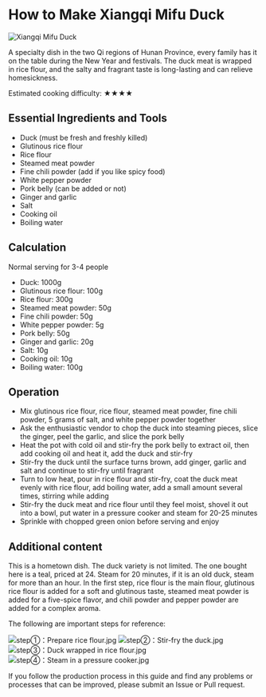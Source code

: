 # How to Make Xiangqi Mifu Duck

![Xiangqi Mifu Duck](./湘祁米夫鸭.jpg)

A specialty dish in the two Qi regions of Hunan Province, every family has it on the table during the New Year and festivals. The duck meat is wrapped in rice flour, and the salty and fragrant taste is long-lasting and can relieve homesickness.

Estimated cooking difficulty: ★★★★

## Essential Ingredients and Tools

- Duck (must be fresh and freshly killed)
- Glutinous rice flour
- Rice flour
- Steamed meat powder
- Fine chili powder (add if you like spicy food)
- White pepper powder
- Pork belly (can be added or not)
- Ginger and garlic
- Salt
- Cooking oil
- Boiling water

## Calculation

Normal serving for 3-4 people

- Duck: 1000g
- Glutinous rice flour: 100g
- Rice flour: 300g
- Steamed meat powder: 50g
- Fine chili powder: 50g
- White pepper powder: 5g
- Pork belly: 50g
- Ginger and garlic: 20g
- Salt: 10g
- Cooking oil: 10g
- Boiling water: 100g

## Operation

* Mix glutinous rice flour, rice flour, steamed meat powder, fine chili powder, 5 grams of salt, and white pepper powder together
* Ask the enthusiastic vendor to chop the duck into steaming pieces, slice the ginger, peel the garlic, and slice the pork belly
* Heat the pot with cold oil and stir-fry the pork belly to extract oil, then add cooking oil and heat it, add the duck and stir-fry
* Stir-fry the duck until the surface turns brown, add ginger, garlic and salt and continue to stir-fry until fragrant
* Turn to low heat, pour in rice flour and stir-fry, coat the duck meat evenly with rice flour, add boiling water, add a small amount several times, stirring while adding
* Stir-fry the duck meat and rice flour until they feel moist, shovel it out into a bowl, put water in a pressure cooker and steam for 20-25 minutes
* Sprinkle with chopped green onion before serving and enjoy

## Additional content

This is a hometown dish.
The duck variety is not limited. The one bought here is a teal, priced at 24.
Steam for 20 minutes, if it is an old duck, steam for more than an hour.
In the first step, rice flour is the main flour, glutinous rice flour is added for a soft and glutinous taste, steamed meat powder is added for a five-spice flavor, and chili powder and pepper powder are added for a complex aroma.

The following are important steps for reference:

![step①：Prepare rice flour.jpg](./step①：准备米粉.jpg)
![step②：Stir-fry the duck.jpg](./step②：煸炒鸭子.jpg)
![step③：Duck wrapped in rice flour.jpg](./step③：米粉裹鸭.jpg)
![step④：Steam in a pressure cooker.jpg](./step④：高压锅蒸煮.jpg)

If you follow the production process in this guide and find any problems or processes that can be improved, please submit an Issue or Pull request.
